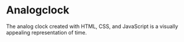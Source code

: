 # Analogclock
The analog clock created with HTML, CSS, and JavaScript is a visually appealing representation of time. 
